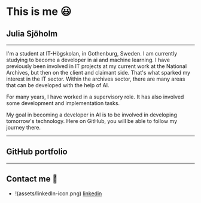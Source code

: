 # This is me :smiley:

## Julia Sjöholm

---

I'm a student at IT-Högskolan, in Gothenburg, Sweden. I am currently studying to become a developer in ai and machine learning. I have previously been involved in IT projects at my current work at the National Archives, but then on the client and claimant side. 
That's what sparked my interest in the IT sector. Within the archives sector, there are many areas that can be developed with the help of AI.

For many years, I have worked in a supervisory role. It has also involved some development and implementation tasks.

My goal in becoming a developer in AI is to be involved in developing tomorrow's technology. Here on GitHub, you will be able to follow my journey there.

---

## GitHub portfolio 

---

## Contact me :iphone:

- !(assets/linkedIn-icon.png) [linkedin]

[linkedin]: https://www.linkedin.com/in/julia-sj%C3%B6holm-19548b26b/
